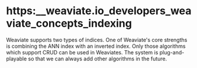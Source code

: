 # https:\_\_weaviate.io_developers_weaviate_concepts_indexing

Weaviate supports two types of indices. One of Weaviate's core strengths is combining the ANN index with an inverted index. Only those algorithms which support CRUD can be used in Weaviates. The system is plug-and-playable so that we can always add other algorithms in the future.
